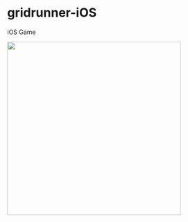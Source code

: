 # gridrunner-iOS
iOS Game


<p align="row">
<img src="https://github.com/windrunner21/gridrunner-iOS/assets/18750749/bf6f37db-e977-44b2-b424-d9bbc1f091e3" width="400" >
</p>

